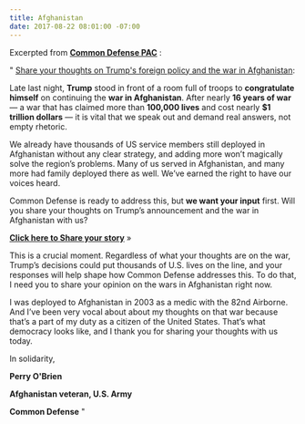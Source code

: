 ```yaml
---
title: Afghanistan
date: 2017-08-22 08:01:00 -07:00
---
```


Excerpted from [**Common Defense PAC**](http://www.commondefensepac.org/) :

" [Share your thoughts on Trump's foreign policy and the war in Afghanistan](http://go.commondefensepac.com/page/s/afghanistan-survey?source=em20170822):

Late last night, **Trump** stood in front of a room full of troops to **congratulate himself** on continuing the **war in Afghanistan**. After nearly **16 years of war** — a war that has claimed more than **100,000 lives** and cost nearly **$1 trillion dollars** — it is vital that we speak out and demand real answers, not empty rhetoric.

We already have thousands of US service members still deployed in Afghanistan without any clear strategy, and adding more won’t magically solve the region’s problems. Many of us served in Afghanistan, and many more had family deployed there as well. We’ve earned the right to have our voices heard.

Common Defense is ready to address this, but **we want your input** first. Will you share your thoughts on Trump’s announcement and the war in Afghanistan with us?

[**Click here to Share your story**](http://go.commondefensepac.com/page/s/afghanistan-survey?source=em20170822) »

This is a crucial moment. Regardless of what your thoughts are on the war, Trump’s decisions could put thousands of U.S. lives on the line, and your responses will help shape how Common Defense addresses this. To do that, I need you to share your opinion on the wars in Afghanistan right now.

I was deployed to Afghanistan in 2003 as a medic with the 82nd Airborne. And I’ve been very vocal about about my thoughts on that war because that’s a part of my duty as a citizen of the United States. That’s what democracy looks like, and I thank you for sharing your thoughts with us today.

In solidarity,

**Perry O'Brien**

**Afghanistan veteran, U.S. Army**

**Common Defense**  "



